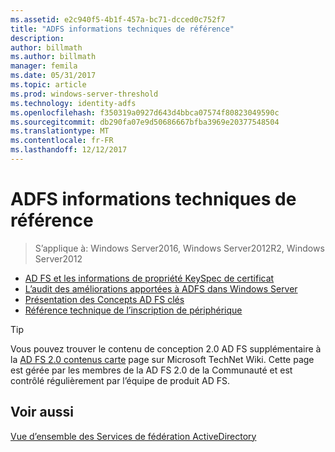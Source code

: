 ```yaml
---
ms.assetid: e2c940f5-4b1f-457a-bc71-dcced0c752f7
title: "ADFS informations techniques de référence"
description: 
author: billmath
ms.author: billmath
manager: femila
ms.date: 05/31/2017
ms.topic: article
ms.prod: windows-server-threshold
ms.technology: identity-adfs
ms.openlocfilehash: f350319a0927d643d4bbca07574f80823049590c
ms.sourcegitcommit: db290fa07e9d50686667bfba3969e20377548504
ms.translationtype: MT
ms.contentlocale: fr-FR
ms.lasthandoff: 12/12/2017
---
```

# <a name="ad-fs-technical-reference"></a>ADFS informations techniques de référence

>S’applique à: Windows Server2016, Windows Server2012R2, Windows Server2012

 - [AD FS et les informations de propriété KeySpec de certificat](../ad-fs/technical-reference/AD-FS-and-KeySpec-Property.md)
- [L’audit des améliorations apportées à ADFS dans Windows Server](../ad-fs/technical-reference/auditing-enhancements-to-ad-fs-in-windows-server.md)
-   [Présentation des Concepts AD FS clés](../ad-fs/technical-reference/Understanding-Key-AD-FS-Concepts.md)
-   [Référence technique de l’inscription de périphérique](../ad-fs/technical-reference/Device-Registration-Technical-Reference.md)

> [!TIP]
> Vous pouvez trouver le contenu de conception 2.0 AD FS supplémentaire à la [AD FS 2.0 contenus carte](https://social.technet.microsoft.com/wiki/contents/articles/2735.ad-fs-2-0-content-map.aspx) page sur Microsoft TechNet Wiki. Cette page est gérée par les membres de la AD FS 2.0 de la Communauté et est contrôlé régulièrement par l’équipe de produit AD FS.

## <a name="see-also"></a>Voir aussi
[Vue d’ensemble des Services de fédération ActiveDirectory](AD-FS-2016-Overview.md)



